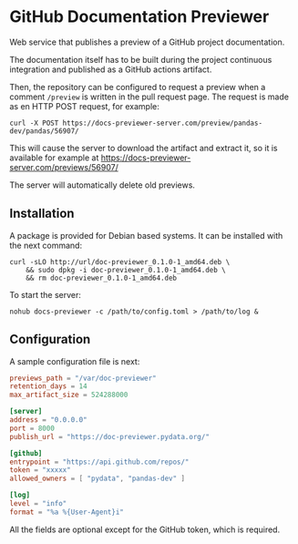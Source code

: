 # GitHub Documentation Previewer

Web service that publishes a preview of a GitHub project documentation.

The documentation itself has to be built during the project continuous
integration and published as a GitHub actions artifact.

Then, the repository can be configured to request a preview when
a comment `/preview` is written in the pull request page. The request
is made as en HTTP POST request, for example:

```
curl -X POST https://docs-previewer-server.com/preview/pandas-dev/pandas/56907/
```

This will cause the server to download the artifact and extract it, so it is
available for example at https://docs-previewer-server.com/previews/56907/

The server will automatically delete old previews.

## Installation

A package is provided for Debian based systems. It can be installed with
the next command:

```
curl -sLO http://url/doc-previewer_0.1.0-1_amd64.deb \
    && sudo dpkg -i doc-previewer_0.1.0-1_amd64.deb \
    && rm doc-previewer_0.1.0-1_amd64.deb
```

To start the server:

```
nohub docs-previewer -c /path/to/config.toml > /path/to/log &
```

## Configuration

A sample configuration file is next:

```toml
previews_path = "/var/doc-previewer"
retention_days = 14
max_artifact_size = 524288000

[server]
address = "0.0.0.0"
port = 8000
publish_url = "https://doc-previewer.pydata.org/"

[github]
entrypoint = "https://api.github.com/repos/"
token = "xxxxx"
allowed_owners = [ "pydata", "pandas-dev" ]

[log]
level = "info"
format = "%a %{User-Agent}i"
```

All the fields are optional except for the GitHub token, which is required.
